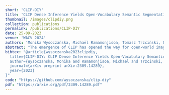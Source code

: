 ```yaml
---
short: 'CLIP-DIY'
title: 'CLIP Dense Inference Yields Open-Vocabulary Semantic Segmentation For-Free'
thumbnail: /images/clipdiy.png
collection: publications
permalink: /publications/CLIP-DIY
date: 25-09-2023
venue: 'WACV 2024'
authors: 'Monika Wysoczańska, Michaël Ramamonjisoa, Tomasz Trzciński, Oriane Siméoni'
abstract: "The emergence of CLIP has opened the way for open-world image perception. The zero-shot classification capabilities of the model are impressive but are harder to use for dense tasks such as image segmentation. Several methods have proposed different modifications and learning schemes to produce dense output. Instead, we propose in this work an open-vocabulary semantic segmentation method, dubbed CLIP-DIY, which does not require any additional training or annotations, but instead leverages existing unsupervised object localization approaches. In particular, CLIP-DIY is a multi-scale approach that directly exploits CLIP classification abilities on patches of different sizes and aggregates the decision in a single map. We further guide the segmentation using foreground/background scores obtained using unsupervised object localization methods. With our method, we obtain state-of-the-art zero-shot semantic segmentation results on PASCAL VOC and perform on par with the best methods on COCO."
bibtex: "@article{wysoczanska2023clipdiy,
  title={CLIP-DIY: CLIP Dense Inference Yields Open-Vocabulary Semantic Segmentation For-Free},
  author={Wysoczanska, Monika and Ramamonjisoa, Michael and Trzcinski, Tomasz and Simeoni, Oriane},
  journal={arXiv preprint arXiv:2309.14289},
  year={2023}
}"
code: "https://github.com/wysoczanska/clip-diy"
pdf: "https://arxiv.org/pdf/2309.14289.pdf"
---
```


